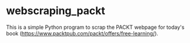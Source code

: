 # webscraping_packt

This is a simple Python program to scrap the PACKT webpage for today's book (https://www.packtpub.com/packt/offers/free-learning/).
